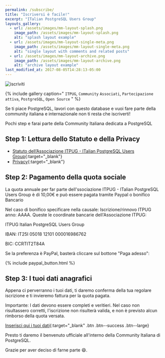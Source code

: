 ```yaml
---
permalink: /subscribe/
title: "Iscriversi è facile!"
excerpt: "ITalian PostgreSQL Users Group"
layouts_gallery:
  - url: /assets/images/mm-layout-splash.png
    image_path: /assets/images/mm-layout-splash.png
    alt: "splash layout example"
  - url: /assets/images/mm-layout-single-meta.png
    image_path: /assets/images/mm-layout-single-meta.png
    alt: "single layout with comments and related posts"
  - url: /assets/images/mm-layout-archive.png
    image_path: /assets/images/mm-layout-archive.png
    alt: "archive layout example"
last_modified_at: 2017-08-05T14:28:13-05:00
---
```


![iscriviti]({{site.baseurl}}/assets/images/iscriviti.jpg)

{% include gallery caption=" `ITPUG`, `Community` `Associati`, `Partecipazione attiva`, `PostgreSQL`, `Open Source` " %}

Se ti piace PostgreSQL, lavori con questo database e vuoi fare parte della community italiana e internazionale non ti resta che iscriverti!

Pochi step e farai parte della Community Italiana dedicata a PostgreSQL

## Step 1: Lettura dello Statuto e della Privacy

* [Statuto dell’Associazione ITPUG - ITalian PostgreSQL Users Group]({{site.baseurl}}/assets/statuto.pdf){:target="_blank"}
* [Privacy]({{site.baseurl}}/privacy/){:target="_blank"}

## Step 2: Pagamento della quota sociale

La quota annuale per far parte dell'ssociazione ITPUG - ITalian PostgreSQL Users Group è di 10,00€ e può essere pagata tramite Paypal o bonifico Bancario

Nel caso di bonifico specificare nella causale: Iscrizione/rinnovo ITPUG anno: AAAA. Queste le coordinate bancarie dell'Associazione ITPUG:

ITPUG Italian PostgreSQL Users Group

IBAN: IT25I 05018 12101 000016986762

BIC: CCRTIT2T84A

Se la preferenza è PayPal, basterà cliccare sul bottone "Paga adesso":

{% include paypal_button.html %}

## Step 3: I tuoi dati anagrafici

Appena ci perverranno i tuoi dati, ti daremo conferma della tua regolare iscrizione e ti invieremo fattura per la quota pagata.

Importante: I dati devono essere completi e veritieri. Nel caso non risultassero corretti, l'iscrizione non risulterà valida, e non è previsto alcun rimborso della quota versata.

[Inserisci qui i tuoi dati](https://docs.google.com/forms/d/e/1FAIpQLSdNePyXs8jA6PiqT99k9ncB4ZZzkMcJ_f3Zi40LA302xGGtAg/viewform){:target="_blank" .btn .btn--success .btn--large}

 Presto ti daremo il benvenuto ufficiale all'interno della Community Italiana di PostgreSQL.

 Grazie per aver deciso di farne parte :smile:.
